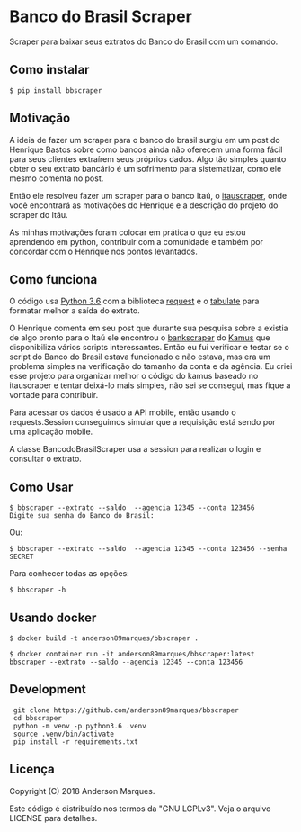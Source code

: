 Banco do Brasil Scraper
============

Scraper para baixar seus extratos do Banco do Brasil com um comando.

Como instalar
-------------

```console
$ pip install bbscraper
```

Motivação
---------

A ideia de fazer um scraper para o banco do brasil surgiu em um post do Henrique Bastos 
sobre como bancos ainda não oferecem uma forma fácil para seus clientes extraírem seus próprios dados.
Algo tão simples quanto obter o seu extrato bancário é um sofrimento para sistematizar, 
como ele mesmo comenta no post.

Então ele resolveu fazer um scraper para o banco Itaú, o [itauscraper](https://github.com/henriquebastos/itauscraper), onde você encontrará as motivações do Henrique e a descrição do projeto do scraper do Itáu.

As minhas motivações foram colocar em prática o que eu estou aprendendo em python, contribuir com
a comunidade e também por concordar com o Henrique nos pontos levantados.

Como funciona
-------------

O código usa [Python 3.6](https://www.python.org/) com a biblioteca [request](http://docs.python-requests.org/en/master/) e o [tabulate](https://pypi.python.org/pypi/tabulate) 
para formatar melhor a saída do extrato. 

O Henrique comenta em seu post que durante sua pesquisa sobre a existia de algo pronto para o Itaú ele 
encontrou o [bankscraper](https://github.com/kamushadenes/bankscraper) do
[Kamus](http://endurance.hyadesinc.com/) que disponibiliza vários scripts
interessantes. Então eu fui verificar e testar se o script do Banco do Brasil estava funcionado e não estava, mas era um problema simples na verificação do tamanho da conta e da agência.
Eu criei esse projeto para organizar melhor o código do kamus baseado no itauscraper e tentar deixá-lo
mais simples, não sei se consegui, mas fique a vontade para contribuir. 

Para acessar os dados é usado a API mobile, então usando o requests.Session conseguimos simular que
a requisição está sendo por uma aplicação mobile.

A classe BancodoBrasilScraper usa a session para realizar o login e consultar o extrato. 

Como Usar
-------------

```console
$ bbscraper --extrato --saldo  --agencia 12345 --conta 123456 
Digite sua senha do Banco do Brasil:
```

Ou:

```console
$ bbscraper --extrato --saldo  --agencia 12345 --conta 123456 --senha SECRET
```

Para conhecer todas as opções:

```console
$ bbscraper -h
```

Usando docker
----------

```console
$ docker build -t anderson89marques/bbscraper .
```

```console
$ docker container run -it anderson89marques/bbscraper:latest  bbscraper --extrato --saldo --agencia 12345 --conta 123456
```

Development
-----------

```console
 git clone https://github.com/anderson89marques/bbscraper
 cd bbscraper
 python -m venv -p python3.6 .venv
 source .venv/bin/activate
 pip install -r requirements.txt
```

Licença
-------

Copyright (C) 2018 Anderson Marques.

Este código é distribuído nos termos da "GNU LGPLv3". Veja o arquivo LICENSE para detalhes.
